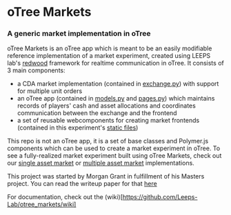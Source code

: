 # oTree Markets
### A generic market implementation in oTree

oTree Markets is an oTree app which is meant to be an easily modifiable reference implementation of a market experiment, created using LEEPS lab's [redwood](https://github.com/Leeps-Lab/otree-redwood) framework for realtime communication in oTree. It consists of 3 main components:
  - a CDA market implementation (contained in [exchange.py](./exchange.py)) with support for multiple unit orders
  - an oTree app (contained in [models.py](./models.py) and [pages.py](./pages.py)) which maintains records of players' cash and asset allocations and coordinates communication between the exchange and the frontend 
  - a set of reusable webcomponents for creating market frontends (contained in this experiment's [static files](./static/otree_markets/))
  
This repo is not an oTree app, it is a set of base classes and Polymer.js components which can be used to create a market experiment in oTree. To see a fully-realized market experiment built using oTree Markets, check out our [single asset market](https://github.com/Leeps-Lab/otree_single_asset_market) or [multiple asset market](https://github.com/Leeps-Lab/otree_multiple_asset_market) implementations.

This project was started by Morgan Grant in fulfillment of his Masters project. You can read the writeup paper for that [here](https://leeps.ucsc.edu/media/papers/project_writeup.pdf)

For documentation, check out the (wiki)[https://github.com/Leeps-Lab/otree_markets/wiki]
